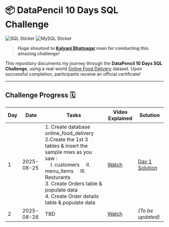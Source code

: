 # 📦 DataPencil 10 Days SQL Challenge

![SQL Sticker](https://img.shields.io/badge/SQL-CC2927?style=for-the-badge&logo=sql&logoColor=white)
![MySQL Sticker](https://img.shields.io/badge/MySQL-4479A1?style=for-the-badge&logo=mysql&logoColor=white)

> **Huge shoutout to [Kalyani Bhatnagar](#) mam for conducting this amazing challenge!**

This repository documents my journey through the **DataPencil 10 Days SQL Challenge**, using a real-world [Online Food Delivery](https://drive.google.com/file/d/1aUTEchaAF5sB8zBArowuD4hN9bjcepGP/view) dataset. Upon successful completion, participants receive an official certificate!

---

## Challenge Progress 🗓️

| Day  | Date       | Tasks            | Video Explained | Solution                       |
|------|------------|------------------|----------------|---------------------------------|
| 1    | 2025-08-25 | 1. Create database online_food_delivery<br/> 2.Create the 1st 3 tables & insert the sample rows as you saw :<br/> &nbsp;&nbsp;&nbsp;&nbsp;I. customers &nbsp;&nbsp;&nbsp;&nbsp;II. menu_items &nbsp;&nbsp;&nbsp;&nbsp;III. Resturants<br/> 3. Create Orders table & populate data<br/> 4. Create Order details table & populate data    | [Watch](https://www.youtube.com/watch?v=MMyTuCoIjkA)      | [Day 1 Solution](#day-1-solution) |
| 2    | 2025-08-26 | TBD              | [Watch](#)      | *(To be updated)*               |
